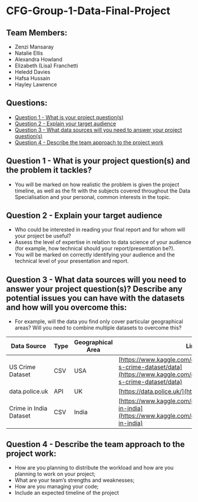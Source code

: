 # CFG-Group-1-Data-Final-Project

## Team Members:
- Zenzi Mansaray
- Natalie Ellis
- Alexandra Howland
- Elizabeth (Lisa) Franchetti
- Heledd Davies
- Hafsa Hussain
- Hayley Lawrence

## Questions:

- [Question 1 - What is your project question(s)](#question-1---what-is-your-project-questions-and-the-problem-it-tackles)
- [Question 2 - Explain your target audience](#question-2---explain-your-target-audience)
- [Question 3 - What data sources will you need to answer your project question(s)](#question-3---what-data-sources-will-you-need-to-answer-your-project-questions-describe-any-potential-issues-you-can-have-with-the-datasets-and-how-will-you-overcome-this)
- [Question 4 - Describe the team approach to the project work](#question-4---describe-the-team-approach-to-the-project-work)


## Question 1 - What is your project question(s) and the problem it tackles?
- You will be marked on how realistic the problem is given the project timeline, as well as the fit with the subjects covered throughout the Data Specialisation and your personal, common interests in the topic.


## Question 2 - Explain your target audience
- Who could be interested in reading your final report and for whom will your project be useful?
- Assess the level of expertise in relation to data science of your audience (for example, how technical should your report/presentation be?).
- You will be marked on correctly identifying your audience and the technical level of your presentation and report.


## Question 3 - What data sources will you need to answer your project question(s)? Describe any potential issues you can have with the datasets and how will you overcome this:
- For example, will the data you find only cover particular geographical areas? Will you need to combine multiple datasets to overcome this?

|Data Source| Type| Geographical Area | Link |
|---|---|---|---|
|US Crime Dataset| CSV | USA |[https://www.kaggle.com/datasets/arpitsinghaiml/u-s-crime-dataset/data](https://www.kaggle.com/datasets/arpitsinghaiml/u-s-crime-dataset/data)|
|data.police.uk | API | UK |[https://data.police.uk/](https://data.police.uk/)|
|Crime in India Dataset |CSV|India|[https://www.kaggle.com/datasets/rajanand/crime-in-india](https://www.kaggle.com/datasets/rajanand/crime-in-india)|


## Question 4 - Describe the team approach to the project work:
- How are you planning to distribute the workload and how are you planning to work on your project;
- What are your team’s strengths and weaknesses;
- How are you managing your code;
- Include an expected timeline of the project
